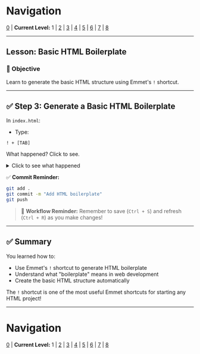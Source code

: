 # Navigation
[0](./emmet-intro-lv0.md) | **Current Level:** 1 | [2](./emmet-intro-lv2.md) | [3](./emmet-intro-lv3.md) | [4](./emmet-intro-lv4.md) | [5](./emmet-intro-lv5.md) | [6](./emmet-intro-lv6.md) | [7](./emmet-intro-lv7.md) | [8](./emmet-intro-lv8.md)

---

## Lesson: Basic HTML Boilerplate

### 🎯 Objective

Learn to generate the basic HTML structure using Emmet's `!` shortcut.

---

## ✅ Step 3: Generate a Basic HTML Boilerplate

In `index.html`:

* Type:

```
! + [TAB]
```

What happened? Click to see.

<details>
  <summary>Click to see what happened</summary>
  <div>
    <p>This should have auto-generated the basic HTML structure for you page. This is often called "boilerplate".</p>
  </div>
</details>

✅ **Commit Reminder:**

```bash
git add .
git commit -m "Add HTML boilerplate"
git push
```

> 🔄 **Workflow Reminder:** Remember to save (`Ctrl + S`) and refresh (`Ctrl + R`) as you make changes!

---

## ✅ Summary

You learned how to:
* Use Emmet's `!` shortcut to generate HTML boilerplate
* Understand what "boilerplate" means in web development
* Create the basic HTML structure automatically

The `!` shortcut is one of the most useful Emmet shortcuts for starting any HTML project!

---

# Navigation
[0](./emmet-intro-lv0.md) | **Current Level:** 1 | [2](./emmet-intro-lv2.md) | [3](./emmet-intro-lv3.md) | [4](./emmet-intro-lv4.md) | [5](./emmet-intro-lv5.md) | [6](./emmet-intro-lv6.md) | [7](./emmet-intro-lv7.md) | [8](./emmet-intro-lv8.md) 